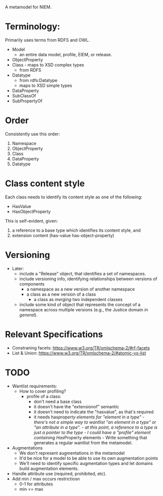 A metamodel for NIEM.

# Terminology:

Primarily uses terms from RDFS and OWL.

- Model
    - an entire data model, profile, EIEM, or release.
- ObjectProperty
- Class - maps to XSD complex types
    - from RDFS
- Datatype
    - from rdfs:Datatype
    - maps to XSD simple types
- DataProperty
- SubClassOf
- SubPropertyOf

# Order

Consistently use this order:

1. Namespace
2. ObjectProperty
3. Class
4. DataProperty
5. Datatype

# Class content style

Each class needs to identify its content style as one of the following:

- HasValue
- HasObjectProperty

This is self-evident, given:

1. a reference to a base type which identifies its content style, and
2. extension content (has-value has-object-property)

# Versioning

- Later: 
    - include a "Release" object, that identifies a set of namespaces.
    - include versioning info, identifying relationships between versions of components
        - a namespace as a new version of another namespace
        - a class as a new version of a class
            - a class as *merging* two independent classes
    - include some kind of object that represents the concept of a namespace across multiple versions (e.g., the Justice domain *in general*).
    
    
# Relevant Specifications

- Constraning facets: <https://www.w3.org/TR/xmlschema-2/#rf-facets>
- List & Union: <https://www.w3.org/TR/xmlschema-2/#atomic-vs-list>

# TODO #

- Wantlist requirements:
    - How to cover profiling?
        - profile of a class:
            - don't need a base class
            - it doesn't have the "extensionof" semantic
            - it doesn't need to indicate the "hasvalue", as that's required
            - it needs has*property elements for "element in a type"
                    - there's not a simple way to wantlist "an element in a type" or "an attribute in a type".
                        - at this point, a reference to a type is just a pointer to the type
                        - I could have a "profile" element containing Has*Property elements
                    - Write something that generates a regular wantlist from the metamodel.
- Augmentations
    - We don't represent augmentations in the metamodel
    - It'd be nice for a model to be able to use its own augmentation points
    - We'll need to identify specific augmentation types and let domains build augmentation elements.
- Handle attribute use (required, prohibited, etc).
- Add min / max occurs restrictiosn
    - 0-1 for attributes
    - min <= max

